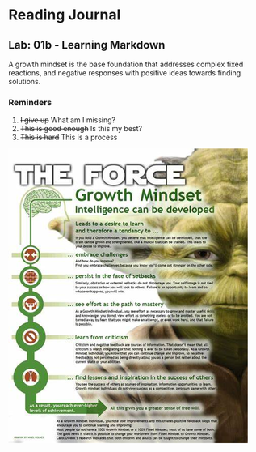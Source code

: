 # Reading Journal 

## Lab: 01b - Learning Markdown

A growth mindset is the base foundation that addresses complex fixed reactions, and negative responses with positive ideas towards finding solutions. 

### Reminders  
1. ~~I give up~~ What am I missing? 
2. ~~This is good enough~~ Is this my best? 
3. ~~This is hard~~ This is a process 

![alt text](Force.jpg)
